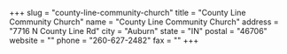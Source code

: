 +++
slug = "county-line-community-church"
title = "County Line Community Church"
name = "County Line Community Church"
address = "7716 N County Line Rd"
city = "Auburn"
state = "IN"
postal = "46706"
website = ""
phone = "260-627-2482"
fax = ""
+++

